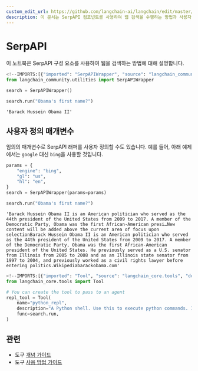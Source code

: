 ```yaml
---
custom_edit_url: https://github.com/langchain-ai/langchain/edit/master/docs/docs/integrations/tools/serpapi.ipynb
description: 이 문서는 SerpAPI 컴포넌트를 사용하여 웹 검색을 수행하는 방법과 사용자 정의 매개변수 설정에 대해 설명합니다.
---
```


# SerpAPI

이 노트북은 SerpAPI 구성 요소를 사용하여 웹을 검색하는 방법에 대해 설명합니다.

```python
<!--IMPORTS:[{"imported": "SerpAPIWrapper", "source": "langchain_community.utilities", "docs": "https://api.python.langchain.com/en/latest/utilities/langchain_community.utilities.serpapi.SerpAPIWrapper.html", "title": "SerpAPI"}]-->
from langchain_community.utilities import SerpAPIWrapper
```


```python
search = SerpAPIWrapper()
```


```python
search.run("Obama's first name?")
```


```output
'Barack Hussein Obama II'
```


## 사용자 정의 매개변수
임의의 매개변수로 SerpAPI 래퍼를 사용자 정의할 수도 있습니다. 예를 들어, 아래 예제에서는 `google` 대신 `bing`을 사용할 것입니다.

```python
params = {
    "engine": "bing",
    "gl": "us",
    "hl": "en",
}
search = SerpAPIWrapper(params=params)
```


```python
search.run("Obama's first name?")
```


```output
'Barack Hussein Obama II is an American politician who served as the 44th president of the United States from 2009 to 2017. A member of the Democratic Party, Obama was the first African-American presi…New content will be added above the current area of focus upon selectionBarack Hussein Obama II is an American politician who served as the 44th president of the United States from 2009 to 2017. A member of the Democratic Party, Obama was the first African-American president of the United States. He previously served as a U.S. senator from Illinois from 2005 to 2008 and as an Illinois state senator from 1997 to 2004, and previously worked as a civil rights lawyer before entering politics.Wikipediabarackobama.com'
```


```python
<!--IMPORTS:[{"imported": "Tool", "source": "langchain_core.tools", "docs": "https://api.python.langchain.com/en/latest/tools/langchain_core.tools.simple.Tool.html", "title": "SerpAPI"}]-->
from langchain_core.tools import Tool

# You can create the tool to pass to an agent
repl_tool = Tool(
    name="python_repl",
    description="A Python shell. Use this to execute python commands. Input should be a valid python command. If you want to see the output of a value, you should print it out with `print(...)`.",
    func=search.run,
)
```


## 관련

- 도구 [개념 가이드](/docs/concepts/#tools)
- 도구 [사용 방법 가이드](/docs/how_to/#tools)